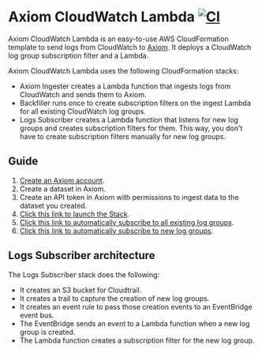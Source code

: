 # Axiom CloudWatch Lambda [![CI](https://github.com/axiomhq/axiom-cloudwatch-lambda/actions/workflows/ci.yaml/badge.svg)](https://github.com/axiomhq/axiom-cloudwatch-lambda/actions/workflows/ci.yaml)

Axiom CloudWatch Lambda is an easy-to-use AWS CloudFormation template to send logs from CloudWatch to [Axiom](https://axiom.co). It deploys a CloudWatch log group subscription filter and a Lambda.

Axiom CloudWatch Lambda uses the following CloudFormation stacks:

- Axiom Ingester creates a Lambda function that ingests logs from CloudWatch and sends them to Axiom.
- Backfiller runs once to create subscription filters on the ingest Lambda for all existing CloudWatch log groups.
- Logs Subscriber creates a Lambda function that listens for new log groups and creates subscription filters for them. This way, you don't have to create subscription filters manually for new log groups.

## Guide

1. [Create an Axiom account](https://app.axiom.co).
2. Create a dataset in Axiom.
3. Create an API token in Axiom with permissions to ingest data to the dataset you created.
4. [Click this link to launch the Stack](https://console.aws.amazon.com/cloudformation/home?#/stacks/new?stackName=CloudWatch-Axiom&templateURL=https://axiom-cloudformation-stacks.s3.amazonaws.com/axiom-cloudwatch-lambda-cloudformation-stack.yaml).
5. [Click this link to automatically subscribe to all existing log groups](https://console.aws.amazon.com/cloudformation/home?#/stacks/new?stackName=CloudWatch-Backfiller-Axiom&templateURL=https://axiom-cloudformation-stacks.s3.amazonaws.com/axiom-cloudwatch-backfiller-lambda-cloudformation-stack.yaml).
6. [Click this link to automatically subscribe to new log groups](https://console.aws.amazon.com/cloudformation/home?#/stacks/new?stackName=Axiom-CloudWatch-LogsSubscriber&templateURL=https://axiom-cloudformation-stacks.s3.amazonaws.com/axiom-cloudwatch-logs-subscriber-cloudformation-stack.yaml).

## Logs Subscriber architecture

The Logs Subscriber stack does the following:

- It creates an S3 bucket for Cloudtrail.
- It creates a trail to capture the creation of new log groups.
- It creates an event rule to pass those creation events to an EventBridge event bus.
- The EventBridge sends an event to a Lambda function when a new log group is created.
- The Lambda function creates a subscription filter for the new log group.